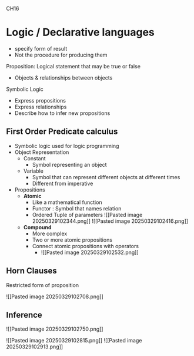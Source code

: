 CH16

# Logic / Declarative languages
- specify form of result
- Not the procedure for producing them

Proposition: Logical statement that may be true or false
- Objects & relationships between objects

Symbolic Logic
- Express propositions 
- Express relationships
- Describe how to infer new propositions

## **First Order Predicate calculus**
- Symbolic logic used for logic programming 
- Object Representation
	- Constant
		- Symbol representing an object
	- Variable
		- Symbol that can represent different objects at different times
		- Different from imperative 
- Propositions
	- **Atomic**
		- Like a mathematical function
		- Functor : Symbol that names relation
		- Ordered Tuple of parameters
			![[Pasted image 20250329102344.png]]
			![[Pasted image 20250329102416.png]]
	- **Compound**
		- More complex
		- Two or more atomic propositions 
		- Connect atomic propositions with operators 
			- ![[Pasted image 20250329102532.png]]


## Horn Clauses
Restricted form of proposition

![[Pasted image 20250329102708.png]]

## Inference 
![[Pasted image 20250329102750.png]]

![[Pasted image 20250329102815.png]]
![[Pasted image 20250329102913.png]]
